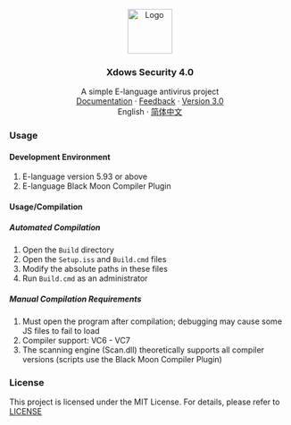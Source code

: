 <p align="center">
  <a href="https://github.com/XTY64XTY12345/Xdows-Security-4">
    <img src="logo.ico" alt="Logo" width="80" height="80">
  </a>

  <h3 align="center">Xdows Security 4.0</h3>
  <p align="center">
    A simple E-language antivirus project
    <br />
    <a href="https://xty64xty.netlify.app/en/Xdows-Security-4/get-started.html">Documentation</a>
    ·
    <a href="https://github.com/XTY64XTY12345/Xdows-Security-4/issues">Feedback</a>
    ·
    <a href="https://github.com/XTY64XTY12345/Xdows-Security">Version 3.0</a>
    <br />
    English
    ·
    <a href="README_zh.md">简体中文</a>
  </p>

</p>

### Usage

#### Development Environment

1. E-language version 5.93 or above
2. E-language Black Moon Compiler Plugin

#### Usage/Compilation

##### Automated Compilation

1. Open the `Build` directory
2. Open the `Setup.iss` and `Build.cmd` files
3. Modify the absolute paths in these files
4. Run `Build.cmd` as an administrator

##### Manual Compilation Requirements

1. Must open the program after compilation; debugging may cause some JS files to fail to load
2. Compiler support: VC6 - VC7
3. The scanning engine (Scan.dll) theoretically supports all compiler versions (scripts use the Black Moon Compiler Plugin)

### License

This project is licensed under the MIT License. For details, please refer to [LICENSE](LICENSE)
